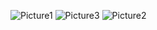 ![Picture1](https://github.com/user-attachments/assets/d37af2b6-3cf5-4d1d-b3ce-d5236a029a55)
![Picture3](https://github.com/user-attachments/assets/1678325d-e642-495c-9081-3a22a73f2bc8)
![Picture2](https://github.com/user-attachments/assets/32bae9e5-9249-46f0-bcef-5b201dd46927)
